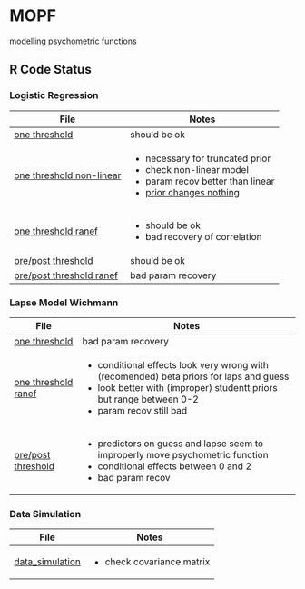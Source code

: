 # MOPF
modelling psychometric functions

## R Code Status

### Logistic Regression

| File | Notes |
|------|-------|
|[one threshold](r/analysis/logreg_one.R) | should be ok |
|[one threshold non-linear](r/analysis/logreg_one_nl.R) | <ul><li>necessary for truncated prior</li><li>check non-linear model</li><li>param recov better than linear</li><li>[prior changes nothing](r/analysis/compare_nl.R)</li></ul> |
|[one threshold ranef](r/analysis/logreg_one_ranef.R) | <ul><li>should be ok</li><li>bad recovery of correlation</li></ul> |
|[pre/post threshold](r/analysis/logreg_prepost.R) | should be ok |
|[pre/post threshold ranef](r/analysis/logreg_prepost_ranef) | bad param recovery |

### Lapse Model Wichmann

| File | Notes |
|------|-------|
|[one threshold](r/analysis/wichmann_one.R) | bad param recovery |
|[one threshold ranef](r/analysis/wichmann_one_ranef.R) | <ul><li> conditional effects look very wrong with (recomended) beta priors for laps and guess</li><li> look better with (improper) studentt priors but range between 0-2</li><li>param recov still bad</li></ul> |
|[pre/post threshold](r/analysis/wichmann_prepost.R) | <ul><li>predictors on guess and lapse seem to improperly move psychometric function</li><li>conditional effects between 0 and 2</li><li>bad param recov</li></ul> |

### Data Simulation

| File | Notes |
|------|-------|
|[data_simulation](r/simulation/data_simulation.R) | <ul><li>check covariance matrix</li></ul> 
